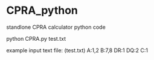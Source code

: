 # CPRA_python

standlone CPRA calculator python code  

python CPRA.py test.txt

example input text file: (test.txt)
A:1,2
B:7,8
DR:1
DQ:2
C:1
